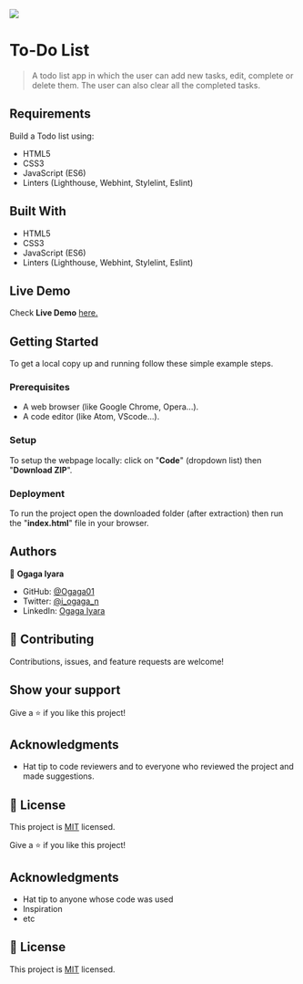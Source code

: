 ![](https://img.shields.io/badge/Microverse-blueviolet)

# To-Do List

> A todo list app in which the user can add new tasks, edit, complete or delete them. The user can also clear all the completed tasks.

## Requirements

Build a Todo list using:

- HTML5
- CSS3
- JavaScript (ES6)
- Linters (Lighthouse, Webhint, Stylelint, Eslint)

## Built With

- HTML5
- CSS3
- JavaScript (ES6)
- Linters (Lighthouse, Webhint, Stylelint, Eslint)

## Live Demo

Check **Live Demo** [here.](https://ogaga01.github.io/To-do/)

## Getting Started

To get a local copy up and running follow these simple example steps.

### Prerequisites

- A web browser (like Google Chrome, Opera...).
- A code editor (like Atom, VScode...).

### Setup

To setup the webpage locally: click on "**Code**" (dropdown list) then "**Download ZIP**".

### Deployment

To run the project open the downloaded folder (after extraction) then run the "**index.html**" file in your browser.

## Authors

👤 **Ogaga Iyara**

- GitHub: [@Ogaga01](https://github.com/Ogaga01)
- Twitter: [@i_ogaga_n](https://twitter.com/i_ogaga_n)
- LinkedIn: [Ogaga Iyara](https://www.linkedin.com/in/ogaga-iyara/)



## 🤝 Contributing

Contributions, issues, and feature requests are welcome!

## Show your support

Give a ⭐️ if you like this project!

## Acknowledgments

- Hat tip to code reviewers and to everyone who reviewed the project and made suggestions.

## 📝 License

This project is [MIT](./MIT.md) licensed.

Give a ⭐️ if you like this project!

## Acknowledgments

- Hat tip to anyone whose code was used
- Inspiration
- etc

## 📝 License

This project is [MIT](./MIT.md) licensed.

